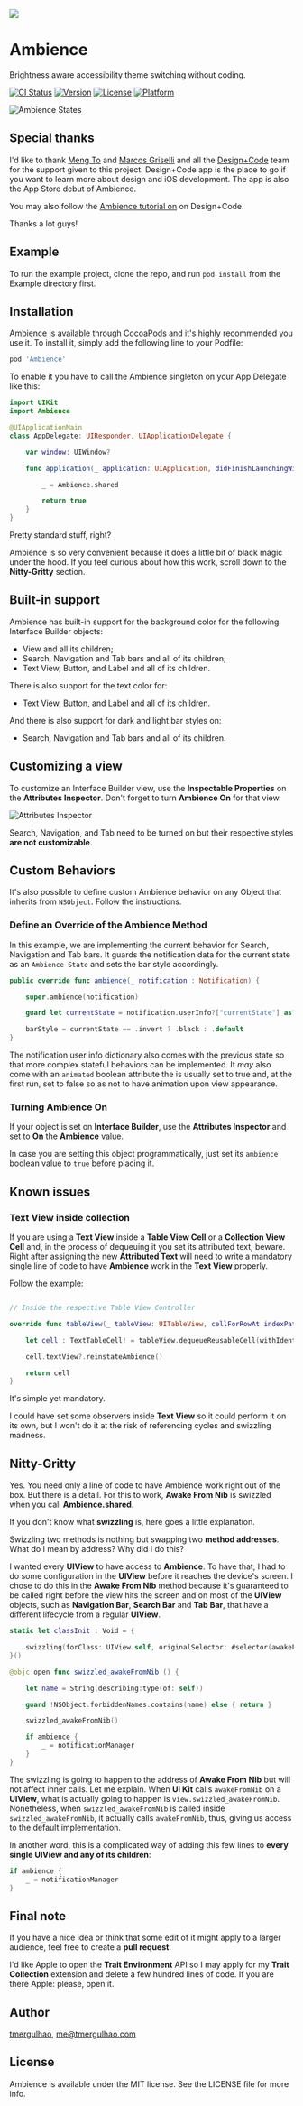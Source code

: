 
![](Example/Ambience/Images.xcassets/AppIcon.appiconset/Icon-spotlight@3x.png)

# Ambience

Brightness aware accessibility theme switching without coding.

[![CI Status](http://img.shields.io/travis/tmergulhao/Ambience.svg?style=flat)](https://travis-ci.org/tmergulhao/Ambience)
[![Version](https://img.shields.io/cocoapods/v/Ambience.svg?style=flat)](http://cocoapods.org/pods/Ambience)
[![License](https://img.shields.io/cocoapods/l/Ambience.svg?style=flat)](http://cocoapods.org/pods/Ambience)
[![Platform](https://img.shields.io/cocoapods/p/Ambience.svg?style=flat)](http://cocoapods.org/pods/Ambience)

![Ambience States](Readme%20media/Ambience%20States.jpeg)

## Special thanks

I'd like to thank [Meng To](https://github.com/MengTo) and [Marcos Griselli](https://github.com/marcosgriselli) and all the [Design+Code](https://designcode.io) team for the support given to this project. Design+Code app is the place to go if you want to learn more about design and iOS development. The app is also the App Store debut of Ambience.

You may also follow the [Ambience tutorial on](https://designcode.io/swift4-dark-mode) on Design+Code.

Thanks a lot guys!

## Example

To run the example project, clone the repo, and run `pod install` from the Example directory first.

## Installation

Ambience is available through [CocoaPods](http://cocoapods.org) and it's highly recommended you use it. To install it, simply add the following line to your Podfile:

```ruby
pod 'Ambience'
```

To enable it you have to call the Ambience singleton on your App Delegate like this:

```swift
import UIKit
import Ambience

@UIApplicationMain
class AppDelegate: UIResponder, UIApplicationDelegate {

    var window: UIWindow?

    func application(_ application: UIApplication, didFinishLaunchingWithOptions launchOptions: [UIApplicationLaunchOptionsKey: Any]?) -> Bool {

        _ = Ambience.shared

        return true
    }
}
```

Pretty standard stuff, right?

Ambience is so very convenient because it does a little bit of black magic under the hood. If you feel curious about how this work, scroll down to the **Nitty-Gritty** section.

## Built-in support

Ambience has built-in support for the background color for the following Interface Builder objects:

- View and all its children;
- Search, Navigation and Tab bars and all of its children;
- Text View, Button, and Label and all of its children.

There is also support for the text color for:

- Text View, Button, and Label and all of its children.

And there is also support for dark and light bar styles on:

- Search, Navigation and Tab bars and all of its children.

## Customizing a view

To customize an Interface Builder view, use the **Inspectable Properties** on the **Attributes Inspector**. Don't forget to turn **Ambience On** for that view.

![Attributes Inspector](Readme%20media/Attributes%20Inspector.jpeg)

Search, Navigation, and Tab need to be turned on but their respective styles **are not customizable**.

## Custom Behaviors

It's also possible to define custom Ambience behavior on any Object that inherits from `NSObject`. Follow the instructions.

### Define an Override of the Ambience Method

In this example, we are implementing the current behavior for Search, Navigation and Tab bars. It guards the notification data for the current state as an `Ambience State` and sets the bar style accordingly.

```swift
public override func ambience(_ notification : Notification) {

    super.ambience(notification)

    guard let currentState = notification.userInfo?["currentState"] as? AmbienceState else { return }

    barStyle = currentState == .invert ? .black : .default
}
```

The notification user info dictionary also comes with the previous state so that more complex stateful behaviors can be implemented. It _may_ also come with an `animated` boolean attribute the is usually set to true and, at the first run, set to false so as not to have animation upon view appearance.

### Turning Ambience On

If your object is set on **Interface Builder**, use the **Attributes Inspector** and set to **On** the **Ambience** value.

In case you are setting this object programmatically, just set its `ambience` boolean value to `true` before placing it.

## Known issues

### Text View inside collection

If you are using a **Text View** inside a **Table View Cell** or a **Collection View Cell** and, in the process of dequeuing it you set its attributed text, beware. Right after assigning the new **Attributed Text** will need to write a mandatory single line of code to have **Ambience** work in the **Text View** properly.

Follow the example:

```swift

// Inside the respective Table View Controller

override func tableView(_ tableView: UITableView, cellForRowAt indexPath: IndexPath) -> UITableViewCell {

    let cell : TextTableCell! = tableView.dequeueReusableCell(withIdentifier: "Cell with text") as! TextTableCell

    cell.textView?.reinstateAmbience()

    return cell
}
```

It's simple yet mandatory.

I could have set some observers inside **Text View** so it could perform it on its own, but I won't do it at the risk of referencing cycles and swizzling madness.

## Nitty-Gritty

Yes. You need only a line of code to have Ambience work right out of the box. But there is a detail. For this to work, **Awake From Nib** is swizzled when you call **Ambience.shared**.

If you don't know what **swizzling** is, here goes a little explanation.

Swizzling two methods is nothing but swapping two **method addresses**. What do I mean by address? Why did I do this?

I wanted every **UIView** to have access to **Ambience**. To have that, I had to do some configuration in the **UIView** before it reaches the device's screen. I chose to do this in the **Awake From Nib** method because it's guaranteed to be called right before the view hits the screen and on most of the **UIView** objects, such as **Navigation Bar**, **Search Bar** and **Tab Bar**, that have a different lifecycle from a regular **UIView**.

```swift
static let classInit : Void = {

    swizzling(forClass: UIView.self, originalSelector: #selector(awakeFromNib), swizzledSelector: #selector(swizzled_awakeFromNib))
}()

@objc open func swizzled_awakeFromNib () {

    let name = String(describing:type(of: self))

    guard !NSObject.forbiddenNames.contains(name) else { return }

    swizzled_awakeFromNib()

    if ambience {
        _ = notificationManager
    }
}
```

The swizzling is going to happen to the address of **Awake From Nib** but will not affect inner calls. Let me explain. When **UI Kit** calls `awakeFromNib` on a **UIView**, what is actually going to happen is `view.swizzled_awakeFromNib`. Nonetheless, when `swizzled_awakeFromNib` is called inside `swizzled_awakeFromNib`, it actually calls `awakeFromNib`, thus, giving us access to the default implementation.

In another word, this is a complicated way of adding this few lines to **every single UIView and any of its children**:

```swift
if ambience {
    _ = notificationManager
}
```

## Final note

If you have a nice idea or think that some edit of it might apply to a larger audience, feel free to create a **pull request**.

I'd like Apple to open the **Trait Environment** API so I may apply for my **Trait Collection** extension and delete a few hundred lines of code. If you are there Apple: please, open it.

## Author

[tmergulhao](http://twitter.com/tmergulhao), me@tmergulhao.com

## License

Ambience is available under the MIT license. See the LICENSE file for more info.
